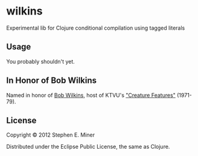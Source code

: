 # wilkins

Experimental lib for Clojure conditional compilation using tagged literals

## Usage

You probably shouldn't yet.

## In Honor of Bob Wilkins

Named in honor of [Bob Wilkins](http://en.wikipedia.org/wiki/Bob_Wilkins), host of KTVU's
["Creature Features"](http://www.bobwilkins.net/creaturefeatures.htm) (1971-79).


## License

Copyright © 2012 Stephen E. Miner

Distributed under the Eclipse Public License, the same as Clojure.
